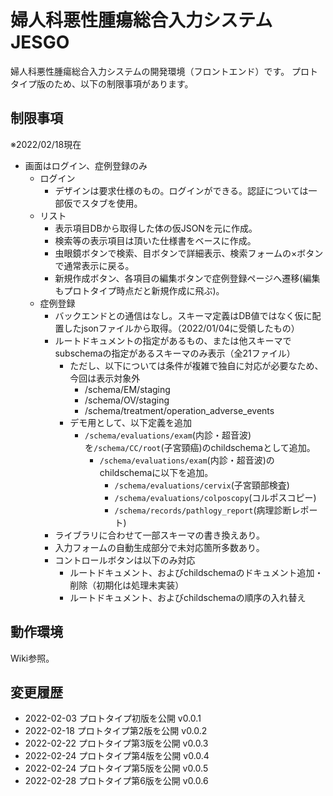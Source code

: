 # 婦人科悪性腫瘍総合入力システム JESGO
婦人科悪性腫瘍総合入力システムの開発環境（フロントエンド）です。
プロトタイプ版のため、以下の制限事項があります。

## 制限事項
※2022/02/18現在
- 画面はログイン、症例登録のみ
  - ログイン
    - デザインは要求仕様のもの。ログインができる。認証については一部仮でスタブを使用。
  - リスト
    - 表示項目DBから取得した体の仮JSONを元に作成。
    - 検索等の表示項目は頂いた仕様書をベースに作成。
    - 虫眼鏡ボタンで検索、目ボタンで詳細表示、検索フォームの×ボタンで通常表示に戻る。
    - 新規作成ボタン、各項目の編集ボタンで症例登録ページへ遷移(編集もプロトタイプ時点だと新規作成に飛ぶ)。
  - 症例登録
    - バックエンドとの通信はなし。スキーマ定義はDB値ではなく仮に配置したjsonファイルから取得。（2022/01/04に受領したもの）
    - ルートドキュメントの指定があるもの、または他スキーマでsubschemaの指定があるスキーマのみ表示（全21ファイル）
      - ただし、以下については条件が複雑で独自に対応が必要なため、今回は表示対象外
        - /schema/EM/staging
        - /schema/OV/staging
        - /schema/treatment/operation_adverse_events
      - デモ用として、以下定義を追加
        - `/schema/evaluations/exam`(内診・超音波)を`/schema/CC/root`(子宮頸癌)のchildschemaとして追加。
          - `/schema/evaluations/exam`(内診・超音波)のchildschemaに以下を追加。
            - `/schema/evaluations/cervix`(子宮頸部検査)
            - `/schema/evaluations/colposcopy`(コルポスコピー)
            - `/schema/records/pathlogy_report`(病理診断レポート)
    - ライブラリに合わせて一部スキーマの書き換えあり。
    - 入力フォームの自動生成部分で未対応箇所多数あり。
    - コントロールボタンは以下のみ対応
      - ルートドキュメント、およびchildschemaのドキュメント追加・削除（初期化は処理未実装）
      - ルートドキュメント、およびchildschemaの順序の入れ替え

## 動作環境
Wiki参照。

## 変更履歴
- 2022-02-03 プロトタイプ初版を公開 v0.0.1
- 2022-02-18 プロトタイプ第2版を公開 v0.0.2
- 2022-02-22 プロトタイプ第3版を公開 v0.0.3
- 2022-02-24 プロトタイプ第4版を公開 v0.0.4
- 2022-02-24 プロトタイプ第5版を公開 v0.0.5
- 2022-02-28 プロトタイプ第6版を公開 v0.0.6
